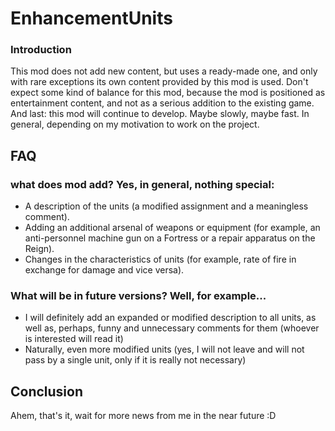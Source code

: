 # EnhancementUnits
### Introduction
This mod does not add new content, but uses a ready-made one, and only with rare exceptions its own content provided by this mod is used. Don't expect some kind of balance for this mod, because the mod is positioned as entertainment content, and not as a serious addition to the existing game. And last: this mod will continue to develop. Maybe slowly, maybe fast. In general, depending on my motivation to work on the project.
## FAQ
### what does mod add? Yes, in general, nothing special:
- A description of the units (a modified assignment and a meaningless comment).
- Adding an additional arsenal of weapons or equipment (for example, an anti-personnel machine gun on a Fortress or a repair apparatus on the Reign).
- Changes in the characteristics of units (for example, rate of fire in exchange for damage and vice versa).
### What will be in future versions? Well, for example...
- I will definitely add an expanded or modified description to all units, as well as, perhaps, funny and unnecessary comments for them (whoever is interested will read it)
- Naturally, even more modified units (yes, I will not leave and will not pass by a single unit, only if it is really not necessary)
## Conclusion
Ahem, that's it, wait for more news from me in the near future :D
